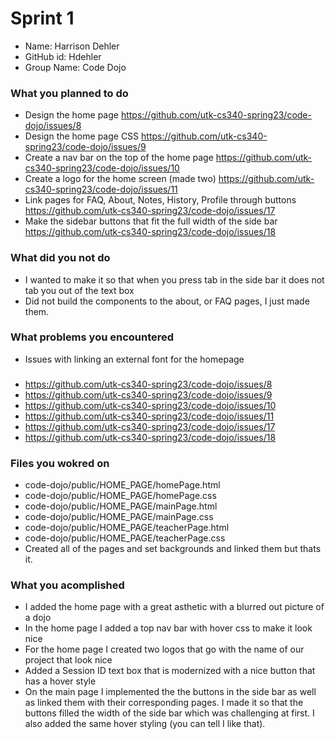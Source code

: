 # Sprint 1
- Name: Harrison Dehler
- GitHub id: Hdehler
- Group Name: Code Dojo

### What you planned to do
- Design the home page https://github.com/utk-cs340-spring23/code-dojo/issues/8
- Design the home page CSS https://github.com/utk-cs340-spring23/code-dojo/issues/9
- Create a nav bar on the top of the home page https://github.com/utk-cs340-spring23/code-dojo/issues/10
- Create a logo for the home screen (made two) https://github.com/utk-cs340-spring23/code-dojo/issues/11
- Link pages for FAQ, About, Notes, History, Profile through buttons https://github.com/utk-cs340-spring23/code-dojo/issues/17
- Make the sidebar buttons that fit the full width of the side bar https://github.com/utk-cs340-spring23/code-dojo/issues/18

### What did you not do
- I wanted to make it so that when you press tab in the side bar it does not tab you out of the text box
- Did not build the components to the about, or FAQ pages, I just made them.

### What problems you encountered
- Issues with linking an external font for the homepage

###
- https://github.com/utk-cs340-spring23/code-dojo/issues/8
- https://github.com/utk-cs340-spring23/code-dojo/issues/9
- https://github.com/utk-cs340-spring23/code-dojo/issues/10
- https://github.com/utk-cs340-spring23/code-dojo/issues/11
- https://github.com/utk-cs340-spring23/code-dojo/issues/17
- https://github.com/utk-cs340-spring23/code-dojo/issues/18

### Files you wokred on
- code-dojo/public/HOME_PAGE/homePage.html
- code-dojo/public/HOME_PAGE/homePage.css
- code-dojo/public/HOME_PAGE/mainPage.html
- code-dojo/public/HOME_PAGE/mainPage.css
- code-dojo/public/HOME_PAGE/teacherPage.html
- code-dojo/public/HOME_PAGE/teacherPage.css
- Created all of the pages and set backgrounds and linked them but thats it.


### What you acomplished
- I added the home page with a great asthetic with a blurred out picture of a dojo
- In the home page I added a top nav bar with hover css to make it look nice
- For the home page I created two logos that go with the name of our project that look nice
- Added a Session ID text box that is modernized with a nice button that has a hover style
- On the main page I implemented the the buttons in the side bar as well as linked them with their corresponding pages. I made it so that the buttons filled the width of the side bar which was challenging at first. I also added the same hover styling (you can tell I like that).

